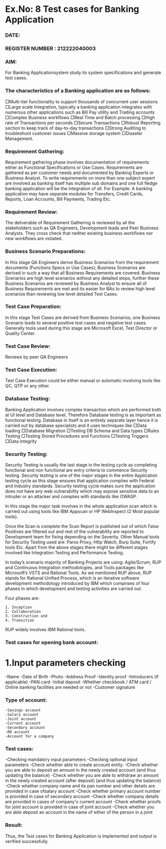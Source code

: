 # Ex.No: 8  Test cases for Banking Application

### DATE:                                                                            
### REGISTER NUMBER : 212222040003
### AIM: 
For Banking Applicationsystem study its system specifications and generate test cases.
### The characteristics of a Banking application are as follows: 
   □Multi-tier functionality to support thousands of concurrent user sessions
   □Large scale Integration, typically a banking application integrates with numerous other                applications such as Bill Pay utility and Trading accounts
   □Complex Business workflows
   □Real Time and Batch processing
   □High rate of Transactions per seconds
   □Secure Transactions
   □Robust Reporting section to keep track of day-to-day transactions
   □Strong Auditing to troubleshoot customer issues
   □Massive storage system
   □Disaster Management.


### Requirement Gathering: 
Requirement gathering phase involves documentation of requirements either as Functional Specifications or Use Cases. Requirements are gathered as per customer needs and documented by Banking Experts or Business Analyst. To write requirements on more than one subject expert are involved as banking itself has multiple sub domains and one full fledge banking application will be the integration of all. For Example: A banking application may have separate modules for Transfers, Credit Cards, Reports, Loan Accounts, Bill Payments, Trading Etc.


### Requirement Review: 
The deliverable of Requirement Gathering is reviewed by all the stakeholders such as QA Engineers, Development leads and Peer Business Analysts. They cross check that neither existing business workflows nor new workflows are violated.


### Business Scenario Preparations: 
In this stage QA Engineers derive Business Scenarios from the requirement documents (Functions Specs or Use Cases); Business Scenarios are derived in such a way that all Business Requirements are covered. Business Scenarios are high level scenarios without any detailed steps, further these Business Scenarios are reviewed by Business Analyst to ensure all of Business Requirements are met and its easier for BAs to review high level scenarios than reviewing low level detailed Test Cases.




### Test Case Preparation: 
In this stage Test Cases are derived from Business Scenarios, one Business Scenario leads to several positive test cases and negative test cases. Generally tools used during this stage are Microsoft Excel, Test Director or Quality Center.

### Test Case Review: 
Reviews by peer QA Engineers

### Test Case Execution: 
Test Case Execution could be either manual or automatic involving tools like QC, QTP or any other.

### Database Testing: 
Banking Application involves complex transaction which are performed both at UI level and Database level, Therefore Database testing is as important as functional testing. Database in itself is an entirely separate layer hence it is carried out by database specialists and it uses techniques like
    □Data loading
    □Database Migration
    □Testing DB Schema and Data types
    □Rules Testing
    □Testing Stored Procedures and Functions
    □Testing Triggers
    □Data Integrity


### Security Testing: 
 Security Testing is usually the last stage in the testing cycle as completing functional and non functional are entry criteria to commence Security testing. Security testing is one of the major stages in the entire Application testing cycle as this stage ensures that application complies with Federal and Industry standards. Security testing cycle makes sure the application does not have any web vulnerability which may expose sensitive data to an intruder or an attacker and complies with standards like OWASP.

In this stage the major task involves in the whole application scan which is carried out using tools like IBM Appscan or HP WebInspect (2 Most popular tools).

Once the Scan is complete the Scan Report is published out of which False Positives are filtered out and rest of the vulnerability are reported to Development team for fixing depending on the Severity. Other Manual tools for Security Testing used are: Paros Proxy, Http Watch, Burp Suite, Fortify tools Etc. Apart from the above stages there might be different stages involved like Integration Testing and Performance Testing.

In today’s scenario majority of Banking Projects are using: Agile/Scrum, RUP and Continuous Integration methodologies, and Tools packages like Microsoft’s VSTS and Rational Tools. As we mentioned RUP above, RUP stands for Rational Unified Process, which is an iterative software development methodology introduced by IBM which comprises of four phases in which development and testing activities are carried out.

Four phases are:
    
    1. Inception
    2. Collaboration
    3. Construction and
    4. Transition

RUP widely involves IBM Rational tools.


### Test cases for opening bank account:
# 1.Input parameters checking
   -Name
   -Date of Birth
   -Photo
   -Address Proof
   -Identity proof
   -Introducers (if applicable)
   -PAN card
   -Initial deposit
   -Whether checkbook / ATM card / Online banking facilities are needed or not
   -Customer signature 
 

### Type of account: 

    -Savings account
    -Salary account
    -Joint account
    -Current account
    -Secondary account
    -RD account
    -Account for a company

### Test cases: 
   -Checking mandatory input parameters
   -Checking optional input parameters
   -Check whether able to create account entity.
   -Check whether you are able to deposit an amount in the newly created account (and thus updating       the balance)
   -Check whether you are able to withdraw an amount in the newly created account (after deposit)         (and thus updating the balance)
   -Check whether company name and its pan number and other details are provided in case ofsalary
    account
   -Check whether primary account number is provided in case of secondary account
   -Check whether company details are provided in cases of company's current account
   -Check whether proofs for joint account is provided in case of joint account
   -Check whether you are able deposit an account in the name of either of the person in a joint



### Result:
Thus, the Test cases for Banking Application is implemented and output is verified successfully. 
